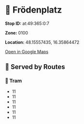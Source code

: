 # 🚉 Frödenplatz


**Stop ID:** at:49:365:0:7

**Zone:** 0100

**Location:** 48.15557435, 16.35864472

[Open in Google Maps](https://www.google.com/maps?q=48.15557435,16.35864472)

## 🚆 Served by Routes

### 🚊 Tram
- 11
- 11
- 11
- 11
- 11
- 11